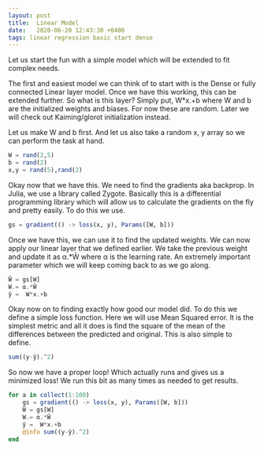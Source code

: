 ```yaml
---
layout: post
title:  Linear Model
date:   2020-06-20 12:43:30 +0400
tags: linear regression basic start dense
---
```


Let us start the fun with a simple model which will be extended to fit complex needs.

The first and easiest model we can think of to start with is the Dense or fully connected Linear layer model. Once we have this working, this can be extended further. So what is this layer? Simply put, W*x.+b where W and b are the initialized weights and biases. For now these are random. Later we will check out Kaiming/glorot initialization instead.

Let us make W and b first. And let us also take a random x, y array so we can perform the task at hand.

```julia
W = rand(2,5)
b = rand(2)
x,y = rand(5),rand(2)
```

Okay now that we have this. We need to find the gradients aka backprop. In Julia, we use a library called Zygote. Basically this is a differential programming library which will allow us to calculate the gradients on the fly and pretty easily. To do this we use.

```julia
gs = gradient(() -> loss(x, y), Params([W, b]))
```
Once we have this, we can use it to find the updated weights. We can now apply our linear layer that we defined earlier. We take the previous weight and update it as α.*W̄ where α is the learning rate. An extremely important parameter which we will keep coming back to as we go along.

``` julia
W̄ = gs[W]
W.= α.*W̄
ŷ =  W*x.+b
```

Okay now on to finding exactly how good our model did. To do this we define a simple loss function. Here we will use Mean Squared error. It is the simplest metric and all it does is find the square of the mean of the differences between the predicted and original. This is also simple to define.

``` julia
sum((y-ŷ).^2)
```

So now we have a proper loop! Which actually runs and gives us a minimized loss!
We run this bit as many times as needed to get results.

``` julia
for a in collect(1:100)
    gs = gradient(() -> loss(x, y), Params([W, b]))
    W̄ = gs[W]
    W.= α.*W̄
    ŷ =  W*x.+b
    @info sum((y-ŷ).^2)
end
```
